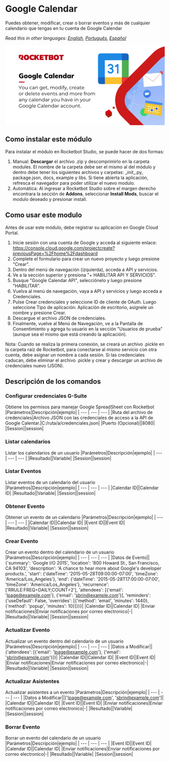 



# Google Calendar
  
Puedes obtener, modificar, crear o borrar eventos y más de cualquier calendario que tengas en tu cuenta de Google Calendar  

*Read this in other languages: [English](Manual_GoogleCalendar.md), [Português](Manual_GoogleCalendar.pr.md), [Español](Manual_GoogleCalendar.es.md)*
  
![banner](imgs/Modulo_GoogleCalendar.jpg)

## Como instalar este módulo
  
Para instalar el módulo en Rocketbot Studio, se puede hacer de dos formas:
1. Manual: __Descargar__ el archivo .zip y descomprimirlo en la carpeta modules. El nombre de la carpeta debe ser el mismo al del módulo y dentro debe tener los siguientes archivos y carpetas: \__init__.py, package.json, docs, example y libs. Si tiene abierta la aplicación, refresca el navegador para poder utilizar el nuevo modulo.
2. Automática: Al ingresar a Rocketbot Studio sobre el margen derecho encontrara la sección de **Addons**, seleccionar **Install Mods**, buscar el modulo deseado y presionar install.  

## Como usar este modulo

Antes de usar este módulo, debe registrar su aplicación en Google Cloud Portal.

1. Inicie sesión con una cuenta de Google y acceda al siguiente enlace: https://console.cloud.google.com/projectcreate?previousPage=%2Fhome%2Fdashboard
2. Complete el formulario para crear un nuevo proyecto y luego presione "Crear".
3. Dentro del menú de navegación (izquierda), acceda a API y servicios.
4. Ve a la sección superior y presiona "+ HABILITAR API Y SERVICIOS".
5. Busque "Google Calendar API", selecciónelo y luego presione "HABILITAR".
6. Vuelva al menú de navegación, vaya a API y servicios y luego acceda a Credenciales.
7. Pulse Crear credenciales y seleccione ID de cliente de OAuth. Luego seleccione Tipo de aplicación: Aplicación de escritorio, asígnele un nombre y presione Crear.
8. Descargue el archivo JSON de credenciales.
9. Finalmente, vuelve al Menú de Navegación, ve a la Pantalla de Consentimiento y agrega tu usuario en la sección "Usuarios de prueba" (aunque 
sea el mismo que está creando la aplicación).

Nota: Cuando se realiza la primera conexión, se creará un archivo .pickle en la carpeta raíz de Rocketbot, para conectarse al mismo servicio con otra cuenta, debe asignar un nombre a cada sesión. Si las credenciales caducan, debe eliminar el archivo .pickle y crear y descargar un archivo de credenciales nuevo (JSON).

## Descripción de los comandos

### Configurar credenciales G-Suite
  
Obtiene los permisos para manejar Google SpreadSheet con Rocketbot
|Parámetros|Descripción|ejemplo|
| --- | --- | --- |
|Ruta del archivo de credenciales|Archivo JSON con las credenciales de acceso a la API de Google Calentar.|C:/ruta/a/credenciales.json|
|Puerto (Opcional)||8080|
|Session||session|

### Listar calendarios
  
Listar los calendarios de un usuario
|Parámetros|Descripción|ejemplo|
| --- | --- | --- |
|Resultado||Variable|
|Session||session|

### Listar Eventos
  
Listar eventos de un calendario del usuario
|Parámetros|Descripción|ejemplo|
| --- | --- | --- |
|Calendar ID||Calendar ID|
|Resultado||Variable|
|Session||session|

### Obtener Evento
  
Obtener un evento de un calendario
|Parámetros|Descripción|ejemplo|
| --- | --- | --- |
|Calendar ID||Calendar ID|
|Event ID||Event ID|
|Resultado||Variable|
|Session||session|

### Crear Evento
  
Crear un evento dentro del calendario de un usuario
|Parámetros|Descripción|ejemplo|
| --- | --- | --- |
|Datos de Evento||{'summary': 'Google I/O 2015', 'location': '800 Howard St., San Francisco, CA 94103', 'description': 'A chance to hear more about Google's developer products.', 'start': {'dateTime': '2015-05-28T09:00:00-07:00', 'timeZone': 'America/Los_Angeles'}, 'end': {'dateTime': '2015-05-28T17:00:00-07:00', 'timeZone': 'America/Los_Angeles'}, 'recurrence': ['RRULE:FREQ=DAILY;COUNT=2'], 'attendees': [{'email': 'lpage@example.com'}, {'email': 'sbrin@example.com'}], 'reminders': {'useDefault': False, 'overrides': [{'method': 'email', 'minutes': 1440}, {'method': 'popup', 'minutes': 10}]}}}|
|Calendar ID||Calendar ID|
|Enviar notificaciones|Enviar notificaciones por correo electronico|-|
|Resultado||Variable|
|Session||session|

### Actualizar Evento
  
Actualizar un evento dentro del calendario de un usuario
|Parámetros|Descripción|ejemplo|
| --- | --- | --- |
|Datos a Modificar||{'attendees': [{'email': 'lpage@example.com'}, {'email': 'sbrin@example.com'}]}|
|Calendar ID||Calendar ID|
|Event ID||Event ID|
|Enviar notificaciones|Enviar notificaciones por correo electronico|-|
|Resultado||Variable|
|Session||session|

### Actualizar Asistentes
  
Actualizar asistentes a un evento
|Parámetros|Descripción|ejemplo|
| --- | --- | --- |
|Datos a Modificar||['lpage@example.com', 'sbrin@example.com']|
|Calendar ID||Calendar ID|
|Event ID||Event ID|
|Enviar notificaciones|Enviar notificaciones por correo electronico|-|
|Resultado||Variable|
|Session||session|

### Borrar Evento
  
Borrar un evento del calendario de un usuario
|Parámetros|Descripción|ejemplo|
| --- | --- | --- |
|Event ID||Event ID|
|Calendar ID||Calendar ID|
|Enviar notificaciones|Enviar notificaciones por correo electronico|-|
|Resultado||Variable|
|Session||session|
